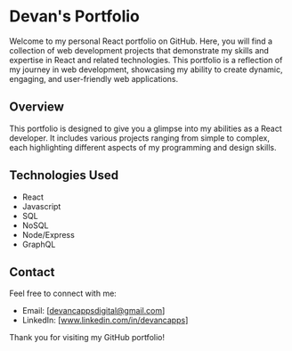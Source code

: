 # Devan's Portfolio

Welcome to my personal React portfolio on GitHub. Here, you will find a collection of web development projects that demonstrate my skills and expertise in React and related technologies. This portfolio is a reflection of my journey in web development, showcasing my ability to create dynamic, engaging, and user-friendly web applications.

## Overview
This portfolio is designed to give you a glimpse into my abilities as a React developer. It includes various projects ranging from simple to complex, each highlighting different aspects of my programming and design skills.

## Technologies Used
- React
- Javascript
- SQL
- NoSQL
- Node/Express
- GraphQL


## Contact
Feel free to connect with me:
- Email: [devancappsdigital@gmail.com]
- LinkedIn: [www.linkedin.com/in/devancapps]

Thank you for visiting my GitHub portfolio!
